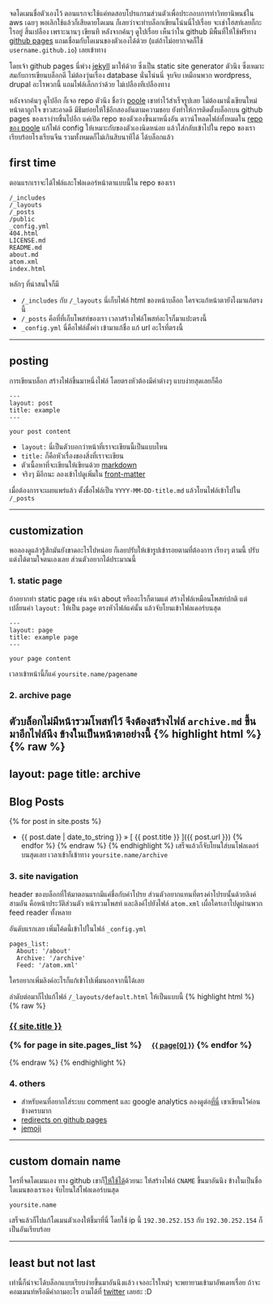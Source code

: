 จดโดเมนชื่อตัวเองไว้ ตอนแรกจะใช้แค่ทดสอบโปรแกรมส่วนตัวเพื่อประกอบการทำวิทยานิพนธ์ใน aws เฉยๆ พอเลิกใช้แล้วก็เสียดายโดเมน ก็เลยว่าจะทำบล็อกเขียนโน่นนี่ไปเรื่อย จะเช่าโฮสท์เลยก็กะไรอยู่ สิ้นเปลือง เพราะนานๆ เขียนที หลังจากค้นๆ ดูไปเรื่อย เห็นว่าใน github มีพื้นที่ให้ใช้ฟรีทาง [github pages](https://pages.github.com) แถมเชื่อมกับโดเมนของตัวเองได้ด้วย (แต่ถ้าไม่อยากจดก็ใช้ `username.github.io`) เลยเข้าทาง

โดยเจ้า github pages นี่พ่วง [jekyll](http://jekyllrb.com) มาให้ด้วย ซึ่งเป็น static site generator ตัวนึง ซึ่งเหมาะสมกับการเขียนบล็อกดี ไม่ต้องวุ่นเรื่อง database นั่นโน่นนี่ จุบจิบ เหมือนพวก wordpress, drupal อะไรพวกนี้ แถมไฟล์เล็กกว่าด้วย ไม่เปลืองทีเปลืองทาง

หลังจากค้นๆ ดูไปอีก ก็เจอ repo ตัวนึง ชื่อว่า [poole](http://getpoole.com) เขาทำไว้สำเร็จรูปเลย ไม่ต้องมานั่งเขียนใหม่ หน้าตาถูกใจ ขาวสะอาดดี มีธีมย่อยให้ใช้อีกสองอันตามความชอบ ยังทำให้การติดตั้งบล็อกบน github pages ของเราง่ายขึ้นไปอีก แค่เปิด repo ของตัวเองขึ้นมาหนึ่งอัน ดาวน์โหลดไฟล์ทั้งหมดใน [repo ของ poole](https://github.com/poole/poole/) แก้ไฟล์ config ให้เหมาะกับของตัวเองนิดหน่อย แล้วใส่กลับเข้าไปใน repo ของเรา เรียบร้อยโรงเรียนจีน รวมทั้งหมดก็ไม่เกินสิบนาทีได้ ได้บล็อกแล้ว

## first time

ตอนแรกเราจะได้ไฟล์และโฟลเดอร์หน้าตาแบบนี้ใน repo ของเรา

```
/_includes
/_layouts
/_posts
/public
_config.yml
404.html
LICENSE.md
README.md
about.md
atom.xml
index.html

```

หลักๆ ที่น่าสนใจก็มี

* `/_includes` กับ `/_layouts` นี่เก็บไฟล์ html ของหน้าบล็อก ใครจะแก้หน้าตายังไงมาแก้ตรงนี้
* `/_posts` คือที่ที่เก็บโพสท์ของเรา เวลาสร้างไฟล์โพสท์อะไรก็มาแปะตรงนี้
* `_config.yml` นี่คือไฟล์ตั้งค่า เข้ามาแก้ชื่อ แก้ url อะไรที่ตรงนี้

---

## posting

การเขียนบล็อก สร้างไฟล์ขึ้นมาหนึ่งไฟล์ โดยตรงหัวต้องมีค่าต่างๆ แบบง่ายสุดเลยก็คือ

```
---
layout: post
title: example
---

your post content
```

* `layout:` นี่เป็นตัวบอกว่าหน้าที่เราจะเขียนนี้เป็นแบบไหน
* `title:` ก็คือหัวเรื่องของสิ่งที่เราจะเขียน
* ตัวเนื้อหาที่จะเขียนให้เขียนด้วย [markdown](http://daringfireball.net/projects/markdown/)
* จริงๆ มีอีกนะ ลองเข้าไปดูเพิ่มใน [front-matter](http://jekyllrb.com/docs/frontmatter/)

เมื่อต้องการจะเผยแพร่แล้ว ตั้งชื่อไฟล์เป็น `YYYY-MM-DD-title.md` แล้วโยนไฟล์เข้าไปใน `/_posts`

---

## customization
พอลองดูแล้วรู้สึกมันยังขาดอะไรไปหน่อย ก็เลยปรับให้เข้ารูปเข้ารอยตามที่ต้องการ เรียงๆ ตามนี้ ปรับแต่งได้ตามใจตนเองเลย ส่วนตัวอยากได้ประมาณนี้

### 1. static page

ถ้าอยากทำ static page เช่น หน้า about หรืออะไรก็ตามแต่ สร้างไฟล์เหมือนโพสท์ปกติ แต่เปลี่ยนค่า `layout:` ให้เป็น `page` ตรงหัวไฟล์แค่นั้น แล้วจับโยนเข้าโฟลเดอร์บนสุด

```
---
layout: page
title: example page
---

your page content
```

เวลาเข้าหน้านี้ก็แค่ `yoursite.name/pagename`

### 2. archive page

ตัวบล็อกไม่มีหน้ารวมโพสท์ไว้ จึงต้องสร้างไฟล์ `archive.md` ขึ้นมาอีกไฟล์นึง ข้างในเป็นหน้าตาอย่างนี้
{% highlight html %}
{% raw %}
---
layout: page
title: archive
---

## Blog Posts

{% for post in site.posts %}
  * {{ post.date | date_to_string }} &raquo; [ {{ post.title }} ]({{ post.url }})
{% endfor %}
{% endraw %}
{% endhighlight %}
เสร็จแล้วก็จับโยนใส่บนโฟลเดอร์บนสุดเลย เวลาเข้าก็เข้าทาง `yoursite.name/archive`


### 3. site navigation

header ของบล็อกที่ให้มาตอนแรกมีแค่ชื่อกับคำโปรย ส่วนตัวอยากแทนที่ตรงคำโปรยนั้นด้วยลิงค์สามอัน คือหน้าประวัติส่วนตัว หน้ารวมโพสท์ และลิงค์ไปยังไฟล์ `atom.xml` เผื่อใครเอาไปดูผ่านพวก feed reader ทั้งหลาย

อันดับแรกเลย เพิ่มโค้ดนี้เข้าไปในไฟล์ `_config.yml`

```
pages_list:
  About: '/about'
  Archive: '/archive'
  Feed: '/atom.xml'

```

ใครอยากเพิ่มลิงค์อะไรก็แก้เข้าไปเพิ่มนอกจากนี้ได้เลย

ลำดับต่อมาก็ไปแก้ไฟล์ `/_layouts/default.html` ให้เป็นแบบนี้
{% highlight html %}
{% raw %}
<h3 class="masthead-title">
<a href="/" title="Home">{{ site.title }}</a>

{% for page in site.pages_list %}
  &nbsp;&nbsp;&nbsp;
  <small><a href="{{ page[1]  }}">{{ page[0] }}</a></small>
{% endfor %}
</h3>
{% endraw %}
{% endhighlight %}

### 4. others

* สำหรับคนที่อยากใส่ระบบ comment และ google analytics ลองดูต่อ[ที่นี่](http://joshualande.com/jekyll-github-pages-poole/) เขาเขียนไว้ค่อนข้างครบมาก
* [redirects on github pages](https://help.github.com/articles/redirects-on-github-pages)
* [jemoji](https://help.github.com/articles/emoji-on-github-pages)

---

## custom domain name

ใครที่จดโดเมนเอง ทาง github เขาก็[ให้ใช้ได้](https://help.github.com/articles/setting-up-a-custom-domain-with-github-pages)ด้วยนะ ให้สร้างไฟล์ `CNAME` ขึ้นมาอันนึง ข้างในเป็นชื่อโดเมนของเราเอง จับโยนใส่โฟลเดอร์บนสุด

```
yoursite.name
```
เสร็จแล้วก็ไปแก้โดเมนตัวเองให้ชี้มาที่นี่ โดยใช้ ip นี้ `192.30.252.153` กับ `192.30.252.154` ก็เป็นอันเรียบร้อย

---

## least but not last

เท่านี้ก็น่าจะได้บล็อกแบบเรียบง่ายขึ้นมาอันนึงแล้ว เจออะไรใหม่ๆ จะพยายามเข้ามาอัพเดทเรื่อย ถ้าจะคอมเมนท์หรือมีคำถามอะไร ถามได้ที่ [twitter](http://twitter.com/wuttinan) เลยฮะ :D
